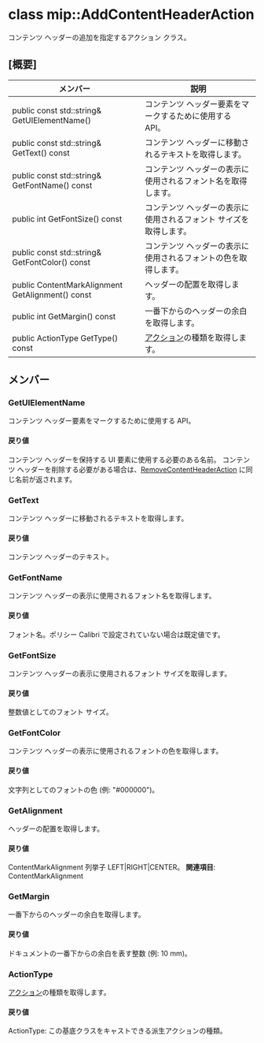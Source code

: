 # <a name="class-mipaddcontentheaderaction"></a>class mip::AddContentHeaderAction 
コンテンツ ヘッダーの追加を指定するアクション クラス。
  
## <a name="summary"></a>[概要]
 メンバー                        | 説明                                
--------------------------------|---------------------------------------------
public const std::string& GetUIElementName()  |  コンテンツ ヘッダー要素をマークするために使用する API。
public const std::string& GetText() const  |  コンテンツ ヘッダーに移動されるテキストを取得します。
public const std::string& GetFontName() const  |  コンテンツ ヘッダーの表示に使用されるフォント名を取得します。
public int GetFontSize() const  |  コンテンツ ヘッダーの表示に使用されるフォント サイズを取得します。
public const std::string& GetFontColor() const  |  コンテンツ ヘッダーの表示に使用されるフォントの色を取得します。
public ContentMarkAlignment GetAlignment() const  |  ヘッダーの配置を取得します。
public int GetMargin() const  |  一番下からのヘッダーの余白を取得します。
public ActionType GetType() const  |  [アクション](#classmip_1_1_action)の種類を取得します。
  
## <a name="members"></a>メンバー
  
### <a name="getuielementname"></a>GetUIElementName
コンテンツ ヘッダー要素をマークするために使用する API。
  
#### <a name="returns"></a>戻り値
コンテンツ ヘッダーを保持する UI 要素に使用する必要のある名前。 コンテンツ ヘッダーを削除する必要がある場合は、[RemoveContentHeaderAction](#classmip_1_1_remove_content_header_action) に同じ名前が返されます。
  
### <a name="gettext"></a>GetText
コンテンツ ヘッダーに移動されるテキストを取得します。
  
#### <a name="returns"></a>戻り値
コンテンツ ヘッダーのテキスト。
  
### <a name="getfontname"></a>GetFontName
コンテンツ ヘッダーの表示に使用されるフォント名を取得します。
  
#### <a name="returns"></a>戻り値
フォント名。ポリシー Calibri で設定されていない場合は既定値です。
  
### <a name="getfontsize"></a>GetFontSize
コンテンツ ヘッダーの表示に使用されるフォント サイズを取得します。
  
#### <a name="returns"></a>戻り値
整数値としてのフォント サイズ。
  
### <a name="getfontcolor"></a>GetFontColor
コンテンツ ヘッダーの表示に使用されるフォントの色を取得します。
  
#### <a name="returns"></a>戻り値
文字列としてのフォントの色 (例: "#000000")。
  
### <a name="getalignment"></a>GetAlignment
ヘッダーの配置を取得します。
  
#### <a name="returns"></a>戻り値
ContentMarkAlignment 列挙子 LEFT|RIGHT|CENTER。 
**関連項目**: ContentMarkAlignment
  
### <a name="getmargin"></a>GetMargin
一番下からのヘッダーの余白を取得します。
  
#### <a name="returns"></a>戻り値
ドキュメントの一番下からの余白を表す整数 (例: 10 mm)。
  
### <a name="actiontype"></a>ActionType
[アクション](#classmip_1_1_action)の種類を取得します。
  
#### <a name="returns"></a>戻り値
ActionType: この基底クラスをキャストできる派生アクションの種類。